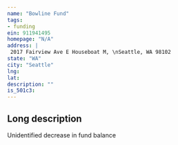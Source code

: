 ```yaml
---
name: "Bowline Fund"
tags:
- funding
ein: 911941495
homepage: "N/A"
address: |
 2017 Fairview Ave E Houseboat M, \nSeattle, WA 98102
state: "WA"
city: "Seattle"
lng: 
lat: 
description: ""
is_501c3: 
---
```


## Long description

Unidentified decrease in fund balance
